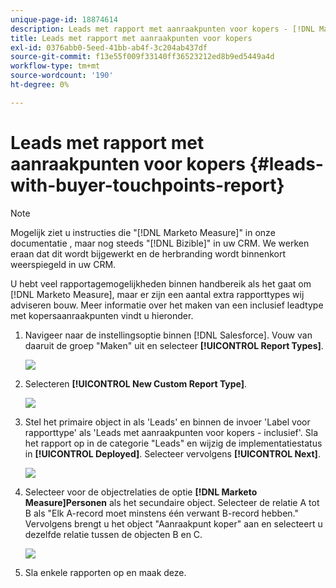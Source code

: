 ```yaml
---
unique-page-id: 18874614
description: Leads met rapport met aanraakpunten voor kopers - [!DNL Marketo Measure] - Productdocumentatie
title: Leads met rapport met aanraakpunten voor kopers
exl-id: 0376abb0-5eed-41bb-ab4f-3c204ab437df
source-git-commit: f13e55f009f33140ff36523212ed8b9ed5449a4d
workflow-type: tm+mt
source-wordcount: '190'
ht-degree: 0%

---
```


# Leads met rapport met aanraakpunten voor kopers {#leads-with-buyer-touchpoints-report}

>[!NOTE]
>
>Mogelijk ziet u instructies die &quot;[!DNL Marketo Measure]&quot; in onze documentatie , maar nog steeds &quot;[!DNL Bizible]&quot; in uw CRM. We werken eraan dat dit wordt bijgewerkt en de herbranding wordt binnenkort weerspiegeld in uw CRM.

U hebt veel rapportagemogelijkheden binnen handbereik als het gaat om [!DNL Marketo Measure], maar er zijn een aantal extra rapporttypes wij adviseren bouw. Meer informatie over het maken van een inclusief leadtype met kopersaanraakpunten vindt u hieronder.

1. Navigeer naar de instellingsoptie binnen [!DNL Salesforce]. Vouw van daaruit de groep &quot;Maken&quot; uit en selecteer **[!UICONTROL Report Types]**.

   ![](assets/1.jpg)

1. Selecteren **[!UICONTROL New Custom Report Type]**.

   ![](assets/2.jpg)

1. Stel het primaire object in als &#39;Leads&#39; en binnen de invoer &#39;Label voor rapporttype&#39; als &#39;Leads met aanraakpunten voor kopers - inclusief&#39;. Sla het rapport op in de categorie &quot;Leads&quot; en wijzig de implementatiestatus in **[!UICONTROL Deployed]**. Selecteer vervolgens **[!UICONTROL Next]**.

   ![](assets/3.jpg)

1. Selecteer voor de objectrelaties de optie **[!DNL Marketo Measure]Personen** als het secundaire object. Selecteer de relatie A tot B als &quot;Elk A-record moet minstens één verwant B-record hebben.&quot; Vervolgens brengt u het object &quot;Aanraakpunt koper&quot; aan en selecteert u dezelfde relatie tussen de objecten B en C.

   ![](assets/4.jpg)

1. Sla enkele rapporten op en maak deze.

